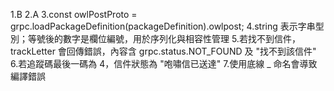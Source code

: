 1.B
2.A
3.const owlPostProto = grpc.loadPackageDefinition(packageDefinition).owlpost;
4.string 表示字串型別；等號後的數字是欄位編號，用於序列化與相容性管理
5.若找不到信件，trackLetter 會回傳錯誤，內容含 grpc.status.NOT_FOUND 及 "找不到該信件"
6.若追蹤碼最後一碼為 4，信件狀態為 "咆嘯信已送達"
7.使用底線 _ 命名會導致編譯錯誤